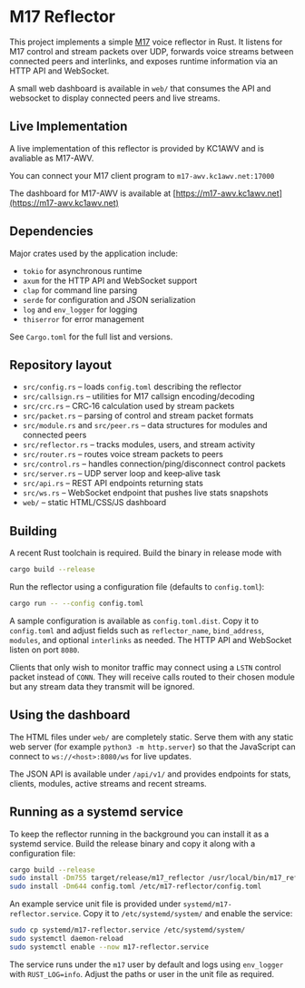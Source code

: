 # M17 Reflector

This project implements a simple [M17](https://m17project.org/) voice reflector in Rust. It listens for M17 control and stream packets over UDP, forwards voice streams between connected peers and interlinks, and exposes runtime information via an HTTP API and WebSocket.

A small web dashboard is available in `web/` that consumes the API and websocket to display connected peers and live streams.

## Live Implementation

A live implementation of this reflector is provided by KC1AWV and is avaliable as M17-AWV.

You can connect your M17 client program to `m17-awv.kc1awv.net:17000`

The dashboard for M17-AWV is available at [https://m17-awv.kc1awv.net](https://m17-awv.kc1awv.net)


## Dependencies

Major crates used by the application include:

- `tokio` for asynchronous runtime
- `axum` for the HTTP API and WebSocket support
- `clap` for command line parsing
- `serde` for configuration and JSON serialization
- `log` and `env_logger` for logging
- `thiserror` for error management

See `Cargo.toml` for the full list and versions.

## Repository layout

- `src/config.rs` – loads `config.toml` describing the reflector
- `src/callsign.rs` – utilities for M17 callsign encoding/decoding
- `src/crc.rs` – CRC‑16 calculation used by stream packets
- `src/packet.rs` – parsing of control and stream packet formats
- `src/module.rs` and `src/peer.rs` – data structures for modules and connected peers
- `src/reflector.rs` – tracks modules, users, and stream activity
- `src/router.rs` – routes voice stream packets to peers
- `src/control.rs` – handles connection/ping/disconnect control packets
- `src/server.rs` – UDP server loop and keep‑alive task
- `src/api.rs` – REST API endpoints returning stats
- `src/ws.rs` – WebSocket endpoint that pushes live stats snapshots
- `web/` – static HTML/CSS/JS dashboard

## Building

A recent Rust toolchain is required. Build the binary in release mode with

```bash
cargo build --release
```

Run the reflector using a configuration file (defaults to `config.toml`):

```bash
cargo run -- --config config.toml
```

A sample configuration is available as `config.toml.dist`.
Copy it to `config.toml` and adjust fields such as `reflector_name`,
`bind_address`, `modules`, and optional `interlinks` as needed.
The HTTP API and WebSocket listen on port `8080`.

Clients that only wish to monitor traffic may connect using a `LSTN` control
packet instead of `CONN`. They will receive calls routed to their chosen module
but any stream data they transmit will be ignored.

## Using the dashboard

The HTML files under `web/` are completely static. Serve them with any
static web server (for example `python3 -m http.server`) so that the
JavaScript can connect to `ws://<host>:8080/ws` for live updates.

The JSON API is available under `/api/v1/` and provides endpoints for
stats, clients, modules, active streams and recent streams.

## Running as a systemd service

To keep the reflector running in the background you can install it as a
systemd service. Build the release binary and copy it along with a
configuration file:

```bash
cargo build --release
sudo install -Dm755 target/release/m17_reflector /usr/local/bin/m17_reflector
sudo install -Dm644 config.toml /etc/m17-reflector/config.toml
```

An example service unit file is provided under `systemd/m17-reflector.service`.
Copy it to `/etc/systemd/system/` and enable the service:

```bash
sudo cp systemd/m17-reflector.service /etc/systemd/system/
sudo systemctl daemon-reload
sudo systemctl enable --now m17-reflector.service
```

The service runs under the `m17` user by default and logs using
`env_logger` with `RUST_LOG=info`. Adjust the paths or user in the unit
file as required.
